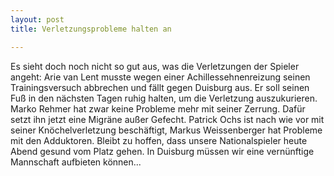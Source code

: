 ```yaml
---
layout: post
title: Verletzungsprobleme halten an

---
```


Es sieht doch noch nicht so gut aus, was die Verletzungen der Spieler angeht: Arie van Lent musste wegen einer Achillessehnenreizung seinen Trainingsversuch abbrechen und fällt gegen Duisburg aus. Er soll seinen Fuß in den nächsten Tagen ruhig halten, um die Verletzung auszukurieren. Marko Rehmer hat zwar keine Probleme mehr mit seiner Zerrung. Dafür setzt ihn jetzt eine Migräne außer Gefecht. Patrick Ochs ist nach wie vor mit seiner Knöchelverletzung beschäftigt, Markus Weissenberger hat Probleme mit den Adduktoren. Bleibt zu hoffen, dass unsere Nationalspieler heute Abend gesund vom Platz gehen. In Duisburg müssen wir eine vernünftige Mannschaft aufbieten können...


